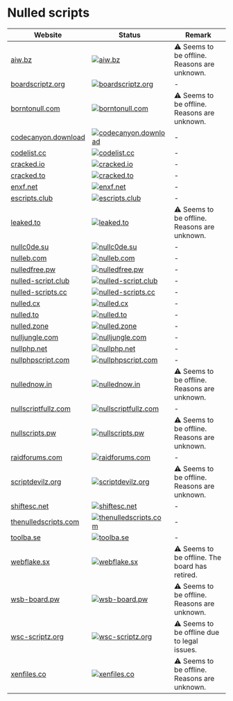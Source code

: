 # Nulled scripts

|Website|Status|Remark|
|-|-|-|
|[aiw.bz](https://aiw.bz/)|[![aiw.bz](https://img.shields.io/website?down_color=red&down_message=offline&up_color=green&up_message=online&url=https%3A%2F%2Faiw.bz)](https://aiw.bz/)|⚠️ Seems to be offline. Reasons are unknown.|
|[boardscriptz.org](https://boardscriptz.org/)|[![boardscriptz.org](https://img.shields.io/website?down_color=red&down_message=offline&up_color=green&up_message=online&url=https%3A%2F%2Fboardscriptz.org)](https://boardscriptz.org/)|-|
|[borntonull.com](http://borntonull.com/)|[![borntonull.com](https://img.shields.io/website?down_color=red&down_message=offline&up_color=green&up_message=online&url=http%3A%2F%2Fborntonull.com)](http://borntonull.com/)|⚠️ Seems to be offline. Reasons are unknown.|
|[codecanyon.download](https://codecanyon.download/)|[![codecanyon.download](https://img.shields.io/website?down_color=red&down_message=offline&up_color=green&up_message=online&url=https%3A%2F%2Fcodecanyon.download)](https://codecanyon.download/)|-|
|[codelist.cc](https://codelist.cc/)|[![codelist.cc](https://img.shields.io/website?down_color=red&down_message=offline&up_color=green&up_message=online&url=https%3A%2F%2Fcodelist.cc)](https://codelist.cc/)|-|
|[cracked.io](https://cracked.io/)|[![cracked.io](https://img.shields.io/website?down_color=red&down_message=offline&up_color=green&up_message=online&url=https%3A%2F%2Fcracked.io)](https://cracked.io/)|-|
|[cracked.to](https://cracked.to/)|[![cracked.to](https://img.shields.io/website?down_color=red&down_message=offline&up_color=green&up_message=online&url=https%3A%2F%2Fcracked.to)](https://cracked.to/)|-|
|[enxf.net](https://enxf.net/)|[![enxf.net](https://img.shields.io/website?down_color=red&down_message=offline&up_color=green&up_message=online&url=https%3A%2F%2Fenxf.net)](https://enxf.net/)|-|
|[escripts.club](https://escripts.club/)|[![escripts.club](https://img.shields.io/website?down_color=red&down_message=offline&up_color=green&up_message=online&url=https%3A%2F%2Fescripts.club)](https://escripts.club/)|-|
|[leaked.to](https://leaked.to/)|[![leaked.to](https://img.shields.io/website?down_color=red&down_message=offline&up_color=green&up_message=online&url=https%3A%2F%2Fleaked.to)](https://leaked.to/)|⚠️ Seems to be offline. Reasons are unknown.|
|[nullc0de.su](https://nullc0de.su/)|[![nullc0de.su](https://img.shields.io/website?down_color=red&down_message=offline&up_color=green&up_message=online&url=https%3A%2F%2Fnullc0de.su)](https://nullc0de.su/)|-|
|[nulleb.com](https://nulleb.com/)|[![nulleb.com](https://img.shields.io/website?down_color=red&down_message=offline&up_color=green&up_message=online&url=https%3A%2F%2Fnulleb.com)](https://nulleb.com/)|-|
|[nulledfree.pw](https://nulledfree.pw/)|[![nulledfree.pw](https://img.shields.io/website?down_color=red&down_message=offline&up_color=green&up_message=online&url=https%3A%2F%2Fnulledfree.pw)](https://nulledfree.pw/)|-|
|[nulled-script.club](https://nulled-script.club/)|[![nulled-script.club](https://img.shields.io/website?down_color=red&down_message=offline&up_color=green&up_message=online&url=https%3A%2F%2Fnulled-script.club)](https://nulled-script.club/)|-|
|[nulled-scripts.cc](https://nulled-scripts.cc/)|[![nulled-scripts.cc](https://img.shields.io/website?down_color=red&down_message=offline&up_color=green&up_message=online&url=https%3A%2F%2Fnulled-scripts.cc)](https://nulled-scripts.cc/)|-|
|[nulled.cx](https://nulled.cx/)|[![nulled.cx](https://img.shields.io/website?down_color=red&down_message=offline&up_color=green&up_message=online&url=https%3A%2F%2Fnulled.cx)](https://nulled.cx/)|-|
|[nulled.to](https://nulled.to/)|[![nulled.to](https://img.shields.io/website?down_color=red&down_message=offline&up_color=green&up_message=online&url=https%3A%2F%2Fnulled.to)](https://nulled.to/)|-|
|[nulled.zone](https://nulled.zone/)|[![nulled.zone](https://img.shields.io/website?down_color=red&down_message=offline&up_color=green&up_message=online&url=https%3A%2F%2Fnulled.zone)](https://nulled.zone/)|-|
|[nulljungle.com](https://nulljungle.com/)|[![nulljungle.com](https://img.shields.io/website?down_color=red&down_message=offline&up_color=green&up_message=online&url=https%3A%2F%2Fnulljungle.com)](https://nulljungle.com/)|-|
|[nullphp.net](https://nullphp.net/)|[![nullphp.net](https://img.shields.io/website?down_color=red&down_message=offline&up_color=green&up_message=online&url=https%3A%2F%2Fnullphp.net)](https://nullphp.net/)|-|
|[nullphpscript.com](https://nullphpscript.com/)|[![nullphpscript.com](https://img.shields.io/website?down_color=red&down_message=offline&up_color=green&up_message=online&url=https%3A%2F%2Fnullphpscript.com)](https://nullphpscript.com/)|-|
|[nullednow.in](https://nullednow.in/)|[![nullednow.in](https://img.shields.io/website?down_color=red&down_message=offline&up_color=green&up_message=online&url=https%3A%2F%2Fnullednow.in)](https://nullednow.in/)|⚠️ Seems to be offline. Reasons are unknown.|
|[nullscriptfullz.com](https://nullscriptfullz.com/)|[![nullscriptfullz.com](https://img.shields.io/website?down_color=red&down_message=offline&up_color=green&up_message=online&url=https%3A%2F%2Fnullscriptfullz.com)](https://nullscriptfullz.com/)|-|
|[nullscripts.pw](https://nullscripts.pw/)|[![nullscripts.pw](https://img.shields.io/website?down_color=red&down_message=offline&up_color=green&up_message=online&url=https%3A%2F%2Fnullscripts.pw)](https://nullscripts.pw/)|⚠️ Seems to be offline. Reasons are unknown.|
|[raidforums.com](https://raidforums.com/)|[![raidforums.com](https://img.shields.io/website?down_color=red&down_message=offline&up_color=green&up_message=online&url=https%3A%2F%2Fraidforums.com)](https://raidforums.com/)|-|
|[scriptdevilz.org](https://scriptdevilz.org/)|[![scriptdevilz.org](https://img.shields.io/website?down_color=red&down_message=offline&up_color=green&up_message=online&url=https%3A%2F%2Fscriptdevilz.org)](https://scriptdevilz.org/)|⚠️ Seems to be offline. Reasons are unknown.|
|[shiftesc.net](https://shiftesc.net/)|[![shiftesc.net](https://img.shields.io/website?down_color=red&down_message=offline&up_color=green&up_message=online&url=https%3A%2F%2Fshiftesc.net)](https://shiftesc.net/)|-|
|[thenulledscripts.com](https://thenulledscripts.com/)|[![thenulledscripts.com](https://img.shields.io/website?down_color=red&down_message=offline&up_color=green&up_message=online&url=https%3A%2F%2Fthenulledscripts.com)](https://thenulledscripts.com/)|-|
|[toolba.se](https://toolba.se/)|[![toolba.se](https://img.shields.io/website?down_color=red&down_message=offline&up_color=green&up_message=online&url=https%3A%2F%2Ftoolba.se)](https://toolba.se/)|-|
|[webflake.sx](https://webflake.sx/)|[![webflake.sx](https://img.shields.io/website?down_color=red&down_message=offline&up_color=green&up_message=online&url=https%3A%2F%2Fwebflake.sx)](https://webflake.sx/)|⚠️ Seems to be offline. The board has retired.|
|[wsb-board.pw](https://wsb-board.pw/)|[![wsb-board.pw](https://img.shields.io/website?down_color=red&down_message=offline&up_color=green&up_message=online&url=https%3A%2F%2Fwsb-board.pw)](https://wsb-board.pw/)|⚠️ Seems to be offline. Reasons are unknown.|
|[wsc-scriptz.org](https://wsc-scriptz.org/)|[![wsc-scriptz.org](https://img.shields.io/website?down_color=red&down_message=offline&up_color=green&up_message=online&url=https%3A%2F%2Fwsc-scriptz.org)](https://wsc-scriptz.org/)|⚠️ Seems to be offline due to legal issues.|
|[xenfiles.co](https://xenfiles.co/)|[![xenfiles.co](https://img.shields.io/website?down_color=red&down_message=offline&up_color=green&up_message=online&url=https%3A%2F%2Fxenfiles.co)](https://xenfiles.co/)|⚠️ Seems to be offline. Reasons are unknown.|